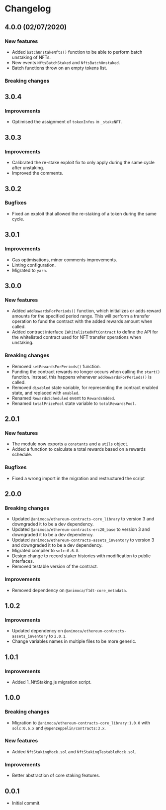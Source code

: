 # Changelog

## 4.0.0 (02/07/2020)

### New features
 * Added `batchUnstakeNfts()` function to be able to perform batch unstaking of NFTs.
 * New events `NftsBatchStaked` and `NftsBatchUnstaked`.
 * Batch functions throw on an empty tokens list.

### Breaking changes


## 3.0.4

### Improvements
 * Optimised the assignment of `tokenInfos` in `_stakeNFT`.

## 3.0.3

### Improvements
 * Calibrated the re-stake exploit fix to only apply during the same cycle after unstaking.
 * Improved the comments.

## 3.0.2

### Bugfixes
 * Fixed an exploit that allowed the re-staking of a token during the same cycle.

## 3.0.1

### Improvements
 * Gas optimisations, minor comments improvements.
 * Linting configuration.
 * Migrated to `yarn`.

## 3.0.0

### New features
 * Added `addRewardsForPeriods()` function, which initializes or adds reward amounts for the specified period range. This will perform a transfer operation to fund the contract with the added rewards amount when called.
 * Added contract interface `IWhitelistedNftContract` to define the API for the whitelisted contract used for NFT transfer operations when unstaking.

### Breaking changes
 * Removed `setRewardsForPeriods()` function.
 * Funding the contract rewards no longer occurs when calling the `start()` function. Instead, this happens whenever `addRewardsForPeriods()` is called.
 * Removed `disabled` state variable, for representing the contract enabled state, and replaced with `enabled`.
 * Renamed `RewardsScheduled` event to `RewardsAdded`.
 * Renamed `totalPrizePool` state variable to `totalRewardsPool`.

## 2.0.1

### New features
 * The module now exports a `constants` and a `utils` object.
 * Added a function to calculate a total rewards based on a rewards schedule.

### Bugfixes
 * Fixed a wrong import in the migration and restructured the script

## 2.0.0

### Breaking changes
 * Updated `@animoca/ethereum-contracts-core_library` to version 3 and downgraded it to be a dev dependency.
 * Updated `@animoca/ethereum-contracts-erc20_base` to version 3 and downgraded it to be a dev dependency.
 * Updated `@animoca/ethereum-contracts-assets_inventory` to version 3 and downgraded it to be a dev dependency.
 * Migrated compiler to `solc:0.6.8`.
 * Design change to record staker histories with modification to public interfaces.
 * Removed testable version of the contract.

### Improvements
 * Removed dependency on `@animoca/f1dt-core_metadata`.

## 1.0.2

### Improvements
 * Updated dependency on `@animoca/ethereum-contracts-assets_inventory` to `2.0.1`.
 * Change variables names in multiple files to be more generic.

## 1.0.1

### Improvements
 * Added 1_NftStaking.js migration script.

## 1.0.0

### Breaking changes
 * Migration to `@animoca/ethereum-contracts-core_library:1.0.0` with `solc:0.6.x` and `@openzeppelin/contracts:3.x`.

### New features
 * Added `NftStakingMock.sol` and `NftStakingTestableMock.sol`.

### Improvements
 * Better abstraction of core staking features.

## 0.0.1
 * Initial commit.
